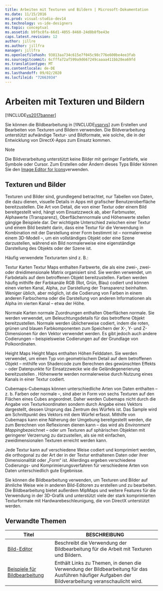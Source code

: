 ```yaml
---
title: Arbeiten mit Texturen und Bildern | Microsoft-Dokumentation
ms.date: 11/15/2016
ms.prod: visual-studio-dev14
ms.technology: vs-ide-designers
ms.topic: conceptual
ms.assetid: b9fbc8fa-66d1-4055-8460-24d8b8fbe43e
caps.latest.revision: 12
author: jillre
ms.author: jillfra
manager: jillfra
ms.openlocfilehash: 93813aa734c615e7f045c98c776e600be4ee3fab
ms.sourcegitcommit: 6cfffa72af599a9d667249caaaa411bb28ea69fd
ms.translationtype: MT
ms.contentlocale: de-DE
ms.lasthandoff: 09/02/2020
ms.locfileid: "72663934"
---
```

# <a name="working-with-textures-and-images"></a>Arbeiten mit Texturen und Bildern
[!INCLUDE[vs2017banner](../includes/vs2017banner.md)]

Sie können die Bildbearbeitung in [!INCLUDE[vsprvs](../includes/vsprvs-md.md)] zum Erstellen und Bearbeiten von Texturen und Bildern verwenden. Die Bildverarbeitung unterstützt aufwändige Textur- und Bildformate, wie solche, die in der Entwicklung von DirectX-Apps zum Einsatz kommen.

> [!NOTE]
> Die Bildverarbeitung unterstützt keine Bilder mit geringer Farbtiefe, wie Symbole oder Cursor. Zum Erstellen oder Ändern dieses Typs Bilder können Sie den [Image Editor for Icons](https://msdn.microsoft.com/library/586d2b8b-0348-4883-a85d-1ff0ddbf14dd)verwenden.

## <a name="textures-and-images"></a>Texturen und Bilder
 Texturen und Bilder sind, grundlegend betrachtet, nur Tabellen von Daten, die dazu dienen, visuelle Details in Apps mit grafischer Benutzeroberfläche bereitzustellen. Die Art von Detail, die von einer Textur oder einem Bild bereitgestellt wird, hängt vom Einsatzzweck ab, aber Farbmuster, Alphawerte (Transparenz), Oberflächennormale und Höhenwerte stellen gängige Beispiele dar. Der wichtigste Unterschied zwischen einer Textur und einem Bild besteht darin, dass eine Textur für die Verwendung in Kombination mit der Darstellung einer Form bestimmt ist – normalerweise einem 3D-Modell –, um ein vollständiges Objekt oder eine Szene darzustellen, während ein Bild normalerweise eine eigenständige Darstellung des Objekts oder der Szene ist.

 Häufig verwendete Texturarten sind z. B.:

 Textur Karten Textur Maps enthalten Farbwerte, die als eine zwei-, zwei-oder dreidimensionale Matrix organisiert sind. Sie werden verwendet, um Farbdetails auf dem betroffenen Objekt bereitzustellen. Farben werden häufig mithilfe der Farbkanäle RGB (Rot, Grün, Blau) codiert und können einen vierten Kanal, Alpha, zur Darstellung der Transparenz beinhalten. Weniger üblich, aber möglich, ist die Codierung von Farben in einem anderen Farbschema oder die Darstellung von anderen Informationen als Alpha im vierten Kanal – etwa der Höhe.

 Normale Karten normale Zuordnungen enthalten Oberflächen normale. Sie werden verwendet, um Beleuchtungsdetails für das betroffene Objekt bereitzustellen. Normale werden üblicherweise codiert, indem die roten, grünen und blauen Farbkomponenten zum Speichern der X-, Y- und Z-Dimensionen für den Vektor verwendet werden. Es gibt jedoch auch andere Codierungen – beispielsweise Codierungen auf der Grundlage von Polkoordinaten.

 Height Maps Height Maps enthalten Höhen Felddaten. Sie werden verwendet, um einen Typ von geometrischem Detail auf dem betroffenen Objekt – mithilfe von Shadercode zum Berechnen des gewünschten Effekts – oder Datenpunkte für Einsatzzwecke wie die Geländegenerierung bereitzustellen . Höhenwerte werden normalerweise durch Nutzung eines Kanals in einer Textur codiert.

 Cubemaps-Cubemaps können unterschiedliche Arten von Daten enthalten – z. b. Farben oder normale –, sind aber in Form von sechs Texturen auf den Flächen eines Cubes angeordnet. Daher werden Cubemaps nicht durch die Angabe von Texturkoordinaten sondern durch Angabe eines Vektors dargestellt, dessen Ursprung das Zentrum des Würfels ist. Das Sample wird am Schnittpunkt des Vektors mit dem Würfel erfasst. Mithilfe von Cubemaps kann eine Näherung der Umgebung bereitgestellt werden, die zum Berechnen von Reflexionen dienen kann – das wird als *Environment Mapping*bezeichnet – oder um Texturen auf sphärischen Objekten mit geringerer Verzerrung zu darzustellen, als sie mit einfachen, zweidimensionalen Texturen erreicht werden kann.

 Jede Textur kann auf verschiedene Weise codiert und komprimiert werden, die orthogonal zu der Art der in der Textur enthaltenen Daten oder ihrer Dimensionalität oder „Form“ ist. Allerdings ergeben verschiedene Codierungs- und Komprimierungsverfahren für verschiedene Arten von Daten unterschiedlich gute Ergebnisse.

 Sie können die Bildbearbeitung verwenden, um Texturen und Bilder auf ähnliche Weise wie in anderen Bild-Editoren zu erstellen und zu bearbeiten. Die Bildbearbeitung bietet außerdem MipMaps und weitere Features für die Verwendung in der 3D-Grafik und unterstützt viele der stark komprimierten Texturformate mit Hardwarebeschleunigung, die von DirectX unterstützt werden.

## <a name="related-topics"></a>Verwandte Themen

|Titel|BESCHREIBUNG|
|-----------|-----------------|
|[Bild-Editor](../designers/image-editor.md)|Beschreibt die Verwendung der Bildbearbeitung für die Arbeit mit Texturen und Bildern.|
|[Beispiele für Bildbearbeitung](../designers/image-editor-examples.md)|Enthält Links zu Themen, in denen die Verwendung der Bildbearbeitung für das Ausführen häufiger Aufgaben der Bildverarbeitung veranschaulicht wird.|
